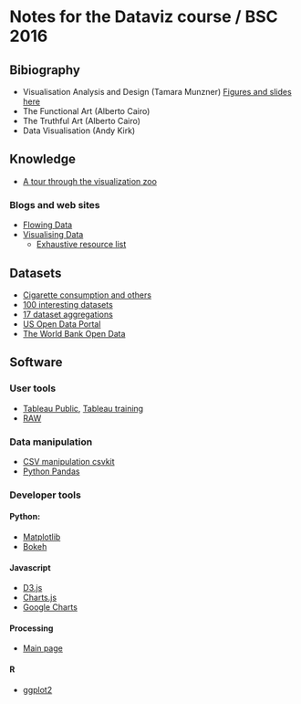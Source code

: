 # Notes for the Dataviz course / BSC 2016

## Bibiography
* Visualisation Analysis and Design (Tamara Munzner) [Figures and slides here](https://www.cs.ubc.ca/~tmm/vadbook/)
* The Functional Art (Alberto Cairo)
* The Truthful Art (Alberto Cairo)
* Data Visualisation (Andy Kirk)

## Knowledge
* [A tour through the visualization zoo](https://homes.cs.washington.edu/~jheer/files/zoo/)
### Blogs and web sites
* [Flowing Data](http://flowingdata.com/)
* [Visualising Data](http://www.visualisingdata.com/)
  * [Exhaustive resource list](http://www.visualisingdata.com/resources/)

## Datasets
* [Cigarette consumption and others](http://koaning.io/fun-datasets.html)
* [100 interesting datasets](http://rs.io/100-interesting-data-sets-for-statistics/)
* [17 dataset aggregations](https://www.dataquest.io/blog/free-datasets-for-projects/)
* [US Open Data Portal](https://www.data.gov/)
* [The World Bank Open Data](http://data.worldbank.org/)

## Software
### User tools
* [Tableau Public](https://public.tableau.com/s/), [Tableau training](http://www.tableau.com/es-es/learn/training)
* [RAW](http://raw.densitydesign.org/)
### Data manipulation
* [CSV manipulation csvkit](https://csvkit.readthedocs.io/en/0.9.1/)
* [Python Pandas]()
### Developer tools
#### Python: 
* [Matplotlib]()
* [Bokeh]()
#### Javascript 
* [D3.js]()
* [Charts.js](http://www.chartjs.org/)
* [Google Charts](https://developers.google.com/chart/)
#### Processing
* [Main page](https://processing.org/)
#### R
* [ggplot2]()
